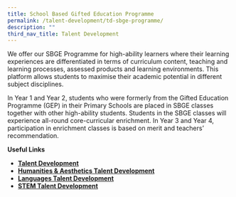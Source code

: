 ```yaml
---
title: School Based Gifted Education Programme
permalink: /talent-development/td-sbge-programme/
description: ""
third_nav_title: Talent Development
---
```


We offer our SBGE Programme for high-ability learners where their learning experiences are differentiated in terms of curriculum content, teaching and learning processes, assessed products and learning environments. This platform allows students to maximise their academic potential in different subject disciplines.
    
 In Year 1 and Year 2, students who were formerly from the Gifted Education Programme (GEP) in their Primary Schools are placed in SBGE classes together with other high-ability students. Students in the SBGE classes will experience all-round core-curricular enrichment. In Year 3 and Year 4, participation in enrichment classes is based on merit and teachers’ recommendation.
    
   **Useful Links**
    
   *   [**Talent Development**](https://dunmanhigh.moe.edu.sg/talent-development/)
   *   **[Humanities & Aesthetics Talent Development](https://dunmanhigh.moe.edu.sg/td-humanities-aesthetics-talent-development/)**
   *   **[Languages Talent Development](https://dunmanhigh.moe.edu.sg/td-languages/)** 
   *   **[STEM Talent Development](https://dunmanhigh.moe.edu.sg/td-stem/)**